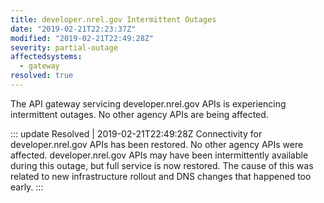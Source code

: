```yaml
---
title: developer.nrel.gov Intermittent Outages
date: "2019-02-21T22:23:37Z"
modified: "2019-02-21T22:49:28Z"
severity: partial-outage
affectedsystems:
  - gateway
resolved: true
---
```


The API gateway servicing developer.nrel.gov APIs is experiencing intermittent outages. No other agency APIs are being affected.

::: update Resolved | 2019-02-21T22:49:28Z
Connectivity for developer.nrel.gov APIs has been restored. No other agency APIs were affected. developer.nrel.gov APIs may have been intermittently available during this outage, but full service is now restored. The cause of this was related to new infrastructure rollout and DNS changes that happened too early.
:::
